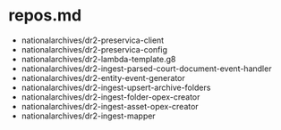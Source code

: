 # repos.md
- nationalarchives/dr2-preservica-client
- nationalarchives/dr2-preservica-config
- nationalarchives/dr2-lambda-template.g8
- nationalarchives/dr2-ingest-parsed-court-document-event-handler
- nationalarchives/dr2-entity-event-generator
- nationalarchives/dr2-ingest-upsert-archive-folders
- nationalarchives/dr2-ingest-folder-opex-creator
- nationalarchives/dr2-ingest-asset-opex-creator
- nationalarchives/dr2-ingest-mapper
